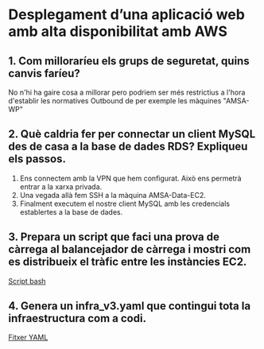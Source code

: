 # Desplegament d’una aplicació web amb alta disponibilitat amb AWS

## 1. Com milloraríeu els grups de seguretat, quins canvis faríeu?

No n'hi ha gaire cosa a millorar pero podriem ser més restrictius a l'hora d'establir les normatives Outbound de per exemple les màquines "AMSA-WP"

## 2. Què caldria fer per connectar un client MySQL des de casa a la base de dades RDS? Expliqueu els passos.

1. Ens connectem amb la VPN que hem configurat. Això ens permetrà entrar a la xarxa privada.
2. Una vegada allà fem SSH a la màquina AMSA-Data-EC2.
3. Finalment executem el nostre client MySQL amb les credencials establertes a la base de dades.

## 3. Prepara un script que faci una prova de càrrega al balancejador de càrrega i mostri com es distribueix el tràfic entre les instàncies EC2.

[Script bash](<prova_carrega.sh>)

## 4. Genera un infra_v3.yaml que contingui tota la infraestructura com a codi.
[Fitxer YAML](<infra-v3.yaml>)